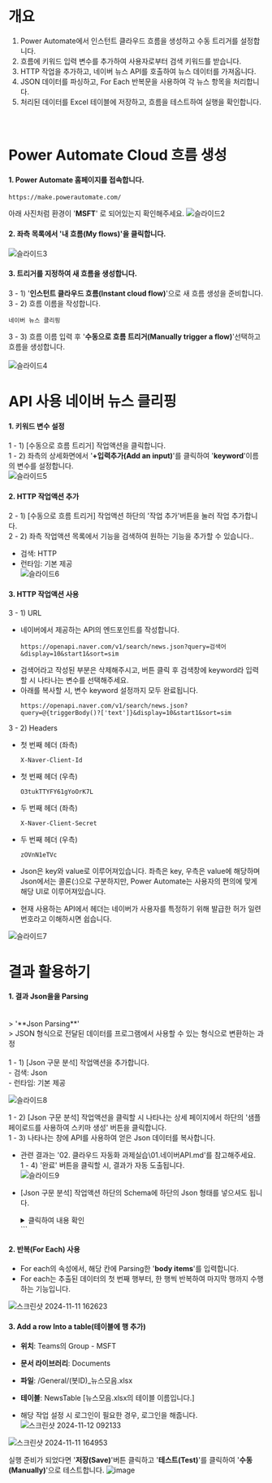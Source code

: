 # 개요
1. Power Automate에서 인스턴트 클라우드 흐름을 생성하고 수동 트리거를 설정합니다.<br/>
2. 흐름에 키워드 입력 변수를 추가하여 사용자로부터 검색 키워드를 받습니다.<br/>
3. HTTP 작업을 추가하고, 네이버 뉴스 API를 호출하여 뉴스 데이터를 가져옵니다.<br/>
4. JSON 데이터를 파싱하고, For Each 반복문을 사용하여 각 뉴스 항목을 처리합니다.<br/>
5. 처리된 데이터를 Excel 테이블에 저장하고, 흐름을 테스트하여 실행을 확인합니다.<br/>
<br/><br/>
# Power Automate Cloud 흐름 생성

#### 1. Power Automate 홈페이지를 접속합니다.
```
https://make.powerautomate.com/
```
아래 사진처럼 환경이 '**MSFT**' 로 되어있는지 확인해주세요.
![슬라이드2](https://github.com/user-attachments/assets/63d9f9f9-190e-4025-a9cf-2466eb5cc96e)

#### 2. 좌측 목록에서 '**내 흐름(My flows)**'을 클릭합니다.<br/>
![슬라이드3](https://github.com/user-attachments/assets/aeea09d6-3466-4f8f-a008-1d5b8c9be374)

#### 3. 트리거를 지정하여 새 흐름을 생성합니다.
3 - 1) '**인스턴트 클라우드 흐름(Instant cloud flow)**'으로 새 흐름 생성을 준비합니다.<br/>
3 - 2) 흐름 이름을 작성합니다. <br/>
```
네이버 뉴스 클리핑
```
3 - 3) 흐름 이름 입력 후 '**수동으로 흐름 트리거(Manually trigger a flow)**'선택하고 흐름을 생성합니다.<br/><br/>
![슬라이드4](https://github.com/user-attachments/assets/ea2d1135-4f67-4dd5-8b50-b92d0af523be)

# API 사용 네이버 뉴스 클리핑
#### 1. 키워드 변수 설정
1 - 1) [수동으로 흐름 트리거] 작업액션을 클릭합니다.<br/>
1 - 2) 좌측의 상세화면에서 '**+입력추가(Add an input)**'를 클릭하여 '**keyword**'이름의 변수를 설정합니다.<br/>
![슬라이드5](https://github.com/user-attachments/assets/7298b8de-b011-4239-826b-57f288637e44)

#### 2. HTTP 작업액션 추가
2 - 1) [수동으로 흐름 트리거] 작업액션 하단의 '작업 추가'버튼을 눌러 작업 추가합니다.<br/>
2 - 2) 좌측 작업액션 목록에서 기능을 검색하여 원하는 기능을 추가할 수 있습니다..<br/>
- 검색: HTTP<br/>
- 런타임: 기본 제공<br/>
![슬라이드6](https://github.com/user-attachments/assets/0afe2913-ce6b-4af2-82ff-185efbac5224)


#### 3. HTTP 작업액션 사용
3 - 1) URL<br/>
- 네이버에서 제공하는 API의 엔드포인트를 작성합니다.<br/>
  ```
  https://openapi.naver.com/v1/search/news.json?query=검색어&display=10&start1&sort=sim
  ```
- 검색어라고 작성된 부분은 삭제해주시고, 버튼 클릭 후 검색창에 keyword라 입력할 시 나타나는 변수를 선택해주세요.<br/>
- 아래를 복사할 시, 변수 keyword 설정까지 모두 완료됩니다.<br/>
  ```
  https://openapi.naver.com/v1/search/news.json?query=@{triggerBody()?['text']}&display=10&start1&sort=sim
  ```
3 - 2) Headers<br/>
- 첫 번째 헤더 (좌측)
  ```
  X-Naver-Client-Id
  ```
- 첫 번째 헤더 (우측)
  ```
  O3tukTTYFY61gYoOrK7L
  ```

- 두 번째 헤더 (좌측)
  ```
  X-Naver-Client-Secret
  ```
- 두 번째 헤더 (우측)
  ```
  zOVnN1eTVc
  ``` 
- Json은 key와 value로 이루어져있습니다. 좌측은 key, 우측은 value에 해당하며 Json에서는 콜론(:)으로 구분하지만, Power Automate는 사용자의 편의에 맞게 해당 UI로 이루어져있습니다.<br/>
- 현재 사용하는 API에서 헤더는 네이버가 사용자를 특정하기 위해 발급한 허가 일련번호라고 이해하시면 쉽습니다.<br/>

![슬라이드7](https://github.com/user-attachments/assets/21ab3f61-2d69-46ec-a690-071c3ebe9e4b)


# 결과 활용하기

#### 1. 결과 Json을을 Parsing<br/>
<br/>
> '**Json Parsing**'<br/>
> JSON 형식으로 전달된 데이터를 프로그램에서 사용할 수 있는 형식으로 변환하는 과정<br/>
<br/>
1 - 1) [Json 구문 분석] 작업액션을 추가합니다.<br/>
- 검색: Json<br/>
- 런타임: 기본 제공<br/>

![슬라이드8](https://github.com/user-attachments/assets/490fbbc1-9a62-4110-a0ae-a20f486d7bef)

1 - 2) [Json 구문 분석] 작업액션을 클릭할 시 나타나는 상세 페이지에서 하단의 '샘플 페이로드를 사용하여 스키마 생성' 버튼을 클릭합니다.<br/>
1 - 3) 나타나는 창에 API를 사용하여 얻은 Json 데이터를 복사합니다.<br/>
- 관련 결과는 '02. 클라우드 자동화 과제실습\01.네이버API.md'를 참고해주세요.<br/>
1 - 4) '완료' 버튼을 클릭할 시, 결과가 자동 도출됩니다.<br/>
![슬라이드9](https://github.com/user-attachments/assets/21f2663e-d808-4b3f-8661-751a1aff0803)

- [Json 구문 분석] 작업액션 하단의 Schema에 하단의 Json 형태를 넣으셔도 됩니다.
  <details>
  <summary>클릭하여 내용 확인</summary>
    ```json
    {
    "type": "object",
    "properties": {
        "lastBuildDate": {
            "type": "string"
        },
        "total": {
            "type": "integer"
        },
        "start": {
            "type": "integer"
        },
        "display": {
            "type": "integer"
        },
        "items": {
            "type": "array",
            "items": {
                "type": "object",
                "properties": {
                    "title": {
                        "type": "string"
                    },
                    "originallink": {
                        "type": "string"
                    },
                    "link": {
                        "type": "string"
                    },
                    "description": {
                        "type": "string"
                    },
                    "pubDate": {
                        "type": "string"
                    }
    },
    "required": [
    "title",
    "originallink",
    "link",
    "description",
    "pubDate"
    ]
    }
    }
    }
    }
    
  </details>```

#### 2. 반복(For Each) 사용
- For each의 속성에서, 해당 칸에 Parsing한 '**body items**'를 입력합니다.
- For each는 추출된 데이터의 첫 번째 행부터, 한 행씩 반복하여 마지막 행까지 수행하는 기능입니다.

![스크린샷 2024-11-11 162623](https://github.com/user-attachments/assets/7290533e-85a8-4ae4-bbbf-28cf22f2aaf9)

#### 3. Add a row Into a table(테이블에 행 추가)
- **위치**: Teams의 Group - MSFT
- **문서 라이브러리**: Documents
- **파일**: /General/(봇ID)_뉴스모음.xlsx
- **테이블**: NewsTable [뉴스모음.xlsx의 테이블 이름입니다.]

- 해당 작업 설정 시 로그인이 필요한 경우, 로그인을 해줍니다.
![스크린샷 2024-11-12 092133](https://github.com/user-attachments/assets/b0b7c219-f4bc-4f10-bad7-788dc1e5b87d)


![스크린샷 2024-11-11 164953](https://github.com/user-attachments/assets/b216df8e-e116-428f-975d-a45f91c4a38a)

실행 준비가 되었다면 '**저장(Save)**'버튼 클릭하고 '**테스트(Test)**'를 클릭하여 '**수동(Manually)**'으로 테스트합니다.
![image](https://github.com/user-attachments/assets/9451c636-ff11-4482-aa4c-0b35897b53c2)
